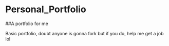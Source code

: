 # Personal_Portfolio

##A portfolio for me

Basic portfolio, doubt anyone is gonna fork
but if you do, help me get a job lol
